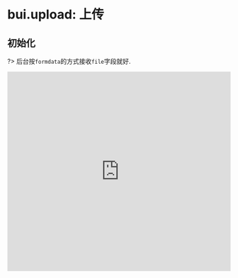 # bui.upload: 上传

## 初始化

?> 后台按`formdata`的方式接收`file`字段就好.

<iframe width="100%" height="450" src="https://code.hcharts.cn/easybui/EdFLil/share/result,js,html,css" allowfullscreen="allowfullscreen" frameborder="0"></iframe>